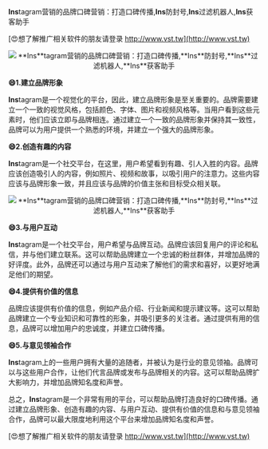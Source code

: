 **Ins**tagram营销的品牌口碑营销：打造口碑传播,**Ins**防封号,**Ins**过滤机器人,**Ins**获客助手

[😍想了解推广相关软件的朋友请登录 http://www.vst.tw](http://www.vst.tw)

 <center><img src="https://vst.tw/MP4/tuiguang/png/0.png" alt="**Ins**tagram营销的品牌口碑营销：打造口碑传播,**Ins**防封号,**Ins**过滤机器人,**Ins**获客助手"></center>

**😄1.建立品牌形象**

**Ins**tagram是一个视觉化的平台，因此，建立品牌形象是至关重要的。品牌需要建立一个一致的视觉风格，包括颜色、字体、图片和视频风格等。当用户看到这些元素时，他们应该立即与品牌相连。通过建立一个一致的品牌形象并保持其一致性，品牌可以为用户提供一个熟悉的环境，并建立一个强大的品牌形象。

**😄2.创造有趣的内容**

**Ins**tagram是一个社交平台，在这里，用户希望看到有趣、引人入胜的内容。品牌应该创造吸引人的内容，例如照片、视频和故事，以吸引用户的注意力。这些内容应该与品牌形象一致，并且应该与品牌的价值主张和目标受众相关联。

 <center><img src="https://vst.tw/MP4/tuiguang/png/7.png" alt="**Ins**tagram营销的品牌口碑营销：打造口碑传播,**Ins**防封号,**Ins**过滤机器人,**Ins**获客助手"></center>

**😄3.与用户互动**

**Ins**tagram是一个社交平台，用户希望与品牌互动。品牌应该回复用户的评论和私信，并与他们建立联系。这可以帮助品牌建立一个忠诚的粉丝群体，并增加品牌的好评度。此外，品牌还可以通过与用户互动来了解他们的需求和喜好，以更好地满足他们的期望。

**😄4.提供有价值的信息**

品牌应该提供有价值的信息，例如产品介绍、行业新闻和提示建议等。这可以帮助品牌建立一个专业知识和可靠性的形象，并吸引更多的关注者。通过提供有用的信息，品牌可以增加用户的忠诚度，并建立口碑传播。

**😄5.与意见领袖合作**

**Ins**tagram上的一些用户拥有大量的追随者，并被认为是行业的意见领袖。品牌可以与这些用户合作，让他们代言品牌或发布与品牌相关的内容。这可以帮助品牌扩大影响力，并增加品牌知名度和声誉。

总之，**Ins**tagram是一个非常有用的平台，可以帮助品牌打造良好的口碑传播。通过建立品牌形象、创造有趣的内容、与用户互动、提供有价值的信息和与意见领袖合作，品牌可以最大限度地利用这个平台来增加品牌知名度和声誉。

[😍想了解推广相关软件的朋友请登录 http://www.vst.tw](http://www.vst.tw)



